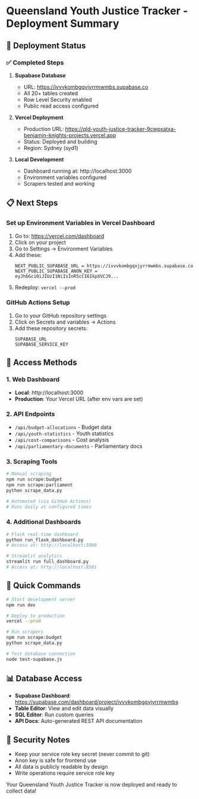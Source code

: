 # Queensland Youth Justice Tracker - Deployment Summary

## 🎉 Deployment Status

### ✅ Completed Steps

1. **Supabase Database**
   - URL: https://ivvvkombgqvjyrrmwmbs.supabase.co
   - All 20+ tables created
   - Row Level Security enabled
   - Public read access configured

2. **Vercel Deployment**
   - Production URL: https://qld-youth-justice-tracker-9cwpxatxa-benjamin-knights-projects.vercel.app
   - Status: Deployed and building
   - Region: Sydney (syd1)

3. **Local Development**
   - Dashboard running at: http://localhost:3000
   - Environment variables configured
   - Scrapers tested and working

## 📋 Next Steps

### Set up Environment Variables in Vercel Dashboard

1. Go to: https://vercel.com/dashboard
2. Click on your project
3. Go to Settings → Environment Variables
4. Add these:
   ```
   NEXT_PUBLIC_SUPABASE_URL = https://ivvvkombgqvjyrrmwmbs.supabase.co
   NEXT_PUBLIC_SUPABASE_ANON_KEY = eyJhbGciOiJIUzI1NiIsInR5cCI6IkpXVCJ9...
   ```
5. Redeploy: `vercel --prod`

### GitHub Actions Setup

1. Go to your GitHub repository settings
2. Click on Secrets and variables → Actions
3. Add these repository secrets:
   ```
   SUPABASE_URL
   SUPABASE_SERVICE_KEY
   ```

## 🔧 Access Methods

### 1. Web Dashboard
- **Local**: http://localhost:3000
- **Production**: Your Vercel URL (after env vars are set)

### 2. API Endpoints
- `/api/budget-allocations` - Budget data
- `/api/youth-statistics` - Youth statistics
- `/api/cost-comparisons` - Cost analysis
- `/api/parliamentary-documents` - Parliamentary docs

### 3. Scraping Tools
```bash
# Manual scraping
npm run scrape:budget
npm run scrape:parliament
python scrape_data.py

# Automated (via GitHub Actions)
# Runs daily at configured times
```

### 4. Additional Dashboards
```bash
# Flask real-time dashboard
python run_flask_dashboard.py
# Access at: http://localhost:5000

# Streamlit analytics
streamlit run full_dashboard.py
# Access at: http://localhost:8501
```

## 🚀 Quick Commands

```bash
# Start development server
npm run dev

# Deploy to production
vercel --prod

# Run scrapers
npm run scrape:budget
python scrape_data.py

# Test database connection
node test-supabase.js
```

## 📊 Database Access

- **Supabase Dashboard**: https://supabase.com/dashboard/project/ivvvkombgqvjyrrmwmbs
- **Table Editor**: View and edit data visually
- **SQL Editor**: Run custom queries
- **API Docs**: Auto-generated REST API documentation

## 🔐 Security Notes

- Keep your service role key secret (never commit to git)
- Anon key is safe for frontend use
- All data is publicly readable by design
- Write operations require service role key

Your Queensland Youth Justice Tracker is now deployed and ready to collect data!